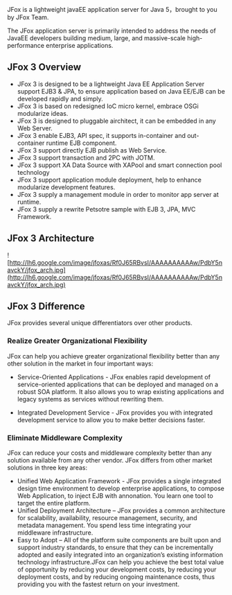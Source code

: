 JFox is a lightweight javaEE application server for Java 5，brought to you by JFox Team.

The JFox application server is primarily intended to address the needs of JavaEE developers building medium, large, and massive-scale high-performance enterprise applications.

## JFox 3 Overview ##

  * JFox 3 is designed to be a lightweight Java EE Application Server support EJB3 & JPA, to ensure application based on Java EE/EJB can be developed rapidly and simply.
  * JFox 3 is based on redesigned IoC micro kernel, embrace OSGi modularize ideas.
  * JFox 3 is designed to pluggable airchitect, it can be embedded in any Web Server.
  * JFox 3 enable EJB3, API spec, it supports in-container and out-container runtime EJB component.
  * JFox 3 support directly EJB publish as Web Service.
  * JFox 3 support transaction and 2PC with JOTM.
  * JFox 3 support XA Data Source with XAPool and smart connection pool technology
  * JFox 3 support application module deployment, help to enhance modularize development features.
  * JFox 3 supply a management module in order to monitor app server at runtime.
  * JFox 3 supply a rewrite Petsotre sample with EJB 3, JPA, MVC Framework.

## JFox 3 Architecture ##

![http://lh6.google.com/image/jfoxas/Rf0J65RBvsI/AAAAAAAAAAw/PdbY5navckY/jfox_arch.jpg](http://lh6.google.com/image/jfoxas/Rf0J65RBvsI/AAAAAAAAAAw/PdbY5navckY/jfox_arch.jpg)


## JFox 3 Difference ##

JFox provides several unique differentiators over other products.

### Realize Greater Organizational Flexibility ###

JFox can help you achieve greater organizational flexibility better than any
other solution in the market in four important ways:

  * Service-Oriented Applications - JFox enables rapid development of service-oriented applications that can be deployed and managed on a robust SOA platform. It also allows you to wrap existing applications and legacy systems as services without rewriting them.

  * Integrated Development Service - JFox provides you with integrated development service to allow you to make better decisions faster.

### Eliminate Middleware Complexity ###

JFox can reduce your costs and middleware complexity better than any solution available from any other vendor. JFox differs from other market solutions in three key areas:

  * Unified Web Application Framework - JFox provides a single integrated design time environment to develop enterprise applications, to compose Web Application, to inject EJB with annonation. You learn one tool to target the entire platform.
  * Unified Deployment Architecture – JFox provides a common architecture for scalability, availability, resource management, security, and metadata management. You spend less time integrating your middleware infrastructure.
  * Easy to Adopt – All of the platform suite components are built upon and support industry standards, to ensure that they can be incrementally adopted and easily integrated into an organization’s existing information technology infrastructure.JFox can help you achieve the best total value of opportunity by reducing your development costs, by reducing your deployment costs, and by reducing ongoing maintenance costs, thus providing you with the fastest return on your investment.